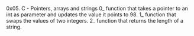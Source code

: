 0x05. C - Pointers, arrays and strings
0_ function that takes a pointer to an int as parameter and updates the value it points to 98.
1_ function that swaps the values of two integers.
2_ function that returns the length of a string.
